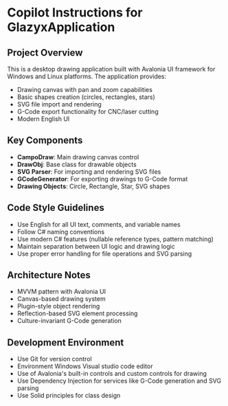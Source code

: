 # Copilot Instructions for GlazyxApplication

<!-- Use this file to provide workspace-specific custom instructions to Copilot. For more details, visit https://code.visualstudio.com/docs/copilot/copilot-customization#_use-a-githubcopilotinstructionsmd-file -->

## Project Overview
This is a desktop drawing application built with Avalonia UI framework for Windows and Linux platforms. The application provides:

- Drawing canvas with pan and zoom capabilities
- Basic shapes creation (circles, rectangles, stars)
- SVG file import and rendering
- G-Code export functionality for CNC/laser cutting
- Modern English UI

## Key Components
- **CampoDraw**: Main drawing canvas control
- **DrawObj**: Base class for drawable objects
- **SVG Parser**: For importing and rendering SVG files
- **GCodeGenerator**: For exporting drawings to G-Code format
- **Drawing Objects**: Circle, Rectangle, Star, SVG shapes

## Code Style Guidelines
- Use English for all UI text, comments, and variable names
- Follow C# naming conventions
- Use modern C# features (nullable reference types, pattern matching)
- Maintain separation between UI logic and drawing logic
- Use proper error handling for file operations and SVG parsing

## Architecture Notes
- MVVM pattern with Avalonia UI
- Canvas-based drawing system
- Plugin-style object rendering
- Reflection-based SVG element processing
- Culture-invariant G-Code generation


## Development Environment
- Use Git for version control   
- Environment Windows Visual studio code editor
- Use of Avalonia's built-in controls and custom controls for drawing
- Use Dependency Injection for services like G-Code generation and SVG parsing
- Use Solid principles for class design

